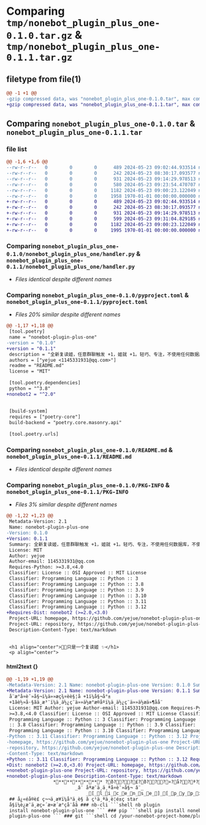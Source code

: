 # Comparing `tmp/nonebot_plugin_plus_one-0.1.0.tar.gz` & `tmp/nonebot_plugin_plus_one-0.1.1.tar.gz`

## filetype from file(1)

```diff
@@ -1 +1 @@
-gzip compressed data, was "nonebot_plugin_plus_one-0.1.0.tar", max compression
+gzip compressed data, was "nonebot_plugin_plus_one-0.1.1.tar", max compression
```

## Comparing `nonebot_plugin_plus_one-0.1.0.tar` & `nonebot_plugin_plus_one-0.1.1.tar`

### file list

```diff
@@ -1,6 +1,6 @@
--rw-r--r--   0        0        0      489 2024-05-23 09:02:44.933514 nonebot_plugin_plus_one-0.1.0/nonebot_plugin_plus_one/__init__.py
--rw-r--r--   0        0        0      242 2024-05-23 08:30:17.093577 nonebot_plugin_plus_one-0.1.0/nonebot_plugin_plus_one/config.py
--rw-r--r--   0        0        0      931 2024-05-23 09:14:29.978513 nonebot_plugin_plus_one-0.1.0/nonebot_plugin_plus_one/handler.py
--rw-r--r--   0        0        0      580 2024-05-23 09:23:54.470707 nonebot_plugin_plus_one-0.1.0/pyproject.toml
--rw-r--r--   0        0        0     1182 2024-05-23 09:00:23.122049 nonebot_plugin_plus_one-0.1.0/README.md
--rw-r--r--   0        0        0     1958 1970-01-01 00:00:00.000000 nonebot_plugin_plus_one-0.1.0/PKG-INFO
+-rw-r--r--   0        0        0      489 2024-05-23 09:02:44.933514 nonebot_plugin_plus_one-0.1.1/nonebot_plugin_plus_one/__init__.py
+-rw-r--r--   0        0        0      242 2024-05-23 08:30:17.093577 nonebot_plugin_plus_one-0.1.1/nonebot_plugin_plus_one/config.py
+-rw-r--r--   0        0        0      931 2024-05-23 09:14:29.978513 nonebot_plugin_plus_one-0.1.1/nonebot_plugin_plus_one/handler.py
+-rw-r--r--   0        0        0      599 2024-05-23 09:31:04.829185 nonebot_plugin_plus_one-0.1.1/pyproject.toml
+-rw-r--r--   0        0        0     1182 2024-05-23 09:00:23.122049 nonebot_plugin_plus_one-0.1.1/README.md
+-rw-r--r--   0        0        0     1995 1970-01-01 00:00:00.000000 nonebot_plugin_plus_one-0.1.1/PKG-INFO
```

### Comparing `nonebot_plugin_plus_one-0.1.0/nonebot_plugin_plus_one/handler.py` & `nonebot_plugin_plus_one-0.1.1/nonebot_plugin_plus_one/handler.py`

 * *Files identical despite different names*

### Comparing `nonebot_plugin_plus_one-0.1.0/pyproject.toml` & `nonebot_plugin_plus_one-0.1.1/pyproject.toml`

 * *Files 20% similar despite different names*

```diff
@@ -1,17 +1,18 @@
 [tool.poetry]
 name = "nonebot-plugin-plus-one"
-version = "0.1.0"
+version = "0.1.1"
 description = "全新复读姬，任意群聊触发 +1，姬就 +1。轻巧、专注，不使用任何数据库，不使用任何文件存储"
 authors = ["yejue <1145331931@qq.com>"]
 readme = "README.md"
 license = "MIT"
 
 [tool.poetry.dependencies]
 python = "^3.8"
+nonebot2 = "^2.0"
 
 
 [build-system]
 requires = ["poetry-core"]
 build-backend = "poetry.core.masonry.api"
 
 [tool.poetry.urls]
```

### Comparing `nonebot_plugin_plus_one-0.1.0/README.md` & `nonebot_plugin_plus_one-0.1.1/README.md`

 * *Files identical despite different names*

### Comparing `nonebot_plugin_plus_one-0.1.0/PKG-INFO` & `nonebot_plugin_plus_one-0.1.1/PKG-INFO`

 * *Files 3% similar despite different names*

```diff
@@ -1,22 +1,23 @@
 Metadata-Version: 2.1
 Name: nonebot-plugin-plus-one
-Version: 0.1.0
+Version: 0.1.1
 Summary: 全新复读姬，任意群聊触发 +1，姬就 +1。轻巧、专注，不使用任何数据库，不使用任何文件存储
 License: MIT
 Author: yejue
 Author-email: 1145331931@qq.com
 Requires-Python: >=3.8,<4.0
 Classifier: License :: OSI Approved :: MIT License
 Classifier: Programming Language :: Python :: 3
 Classifier: Programming Language :: Python :: 3.8
 Classifier: Programming Language :: Python :: 3.9
 Classifier: Programming Language :: Python :: 3.10
 Classifier: Programming Language :: Python :: 3.11
 Classifier: Programming Language :: Python :: 3.12
+Requires-Dist: nonebot2 (>=2.0,<3.0)
 Project-URL: homepage, https://github.com/yejue/nonebot-plugin-plus-one
 Project-URL: repository, https://github.com/yejue/nonebot-plugin-plus-one
 Description-Content-Type: text/markdown
 
 
 <h1 align="center">🐣🐤只是一个复读姬 ✨</h1>
 <p align="center">
```

#### html2text {}

```diff
@@ -1,19 +1,19 @@
-Metadata-Version: 2.1 Name: nonebot-plugin-plus-one Version: 0.1.0 Summary:
+Metadata-Version: 2.1 Name: nonebot-plugin-plus-one Version: 0.1.1 Summary:
 å¨æ°å¤è¯»å§¬ï¼ä»»æç¾¤èè§¦å +1ï¼å§¬å°±
 +1ãè½»å·§ãä¸æ³¨ï¼ä¸ä½¿ç¨ä»»ä½æ°æ®åºï¼ä¸ä½¿ç¨ä»»ä½æä»¶å­å¨
 License: MIT Author: yejue Author-email: 1145331931@qq.com Requires-Python:
 >=3.8,<4.0 Classifier: License :: OSI Approved :: MIT License Classifier:
 Programming Language :: Python :: 3 Classifier: Programming Language :: Python
 :: 3.8 Classifier: Programming Language :: Python :: 3.9 Classifier:
 Programming Language :: Python :: 3.10 Classifier: Programming Language ::
-Python :: 3.11 Classifier: Programming Language :: Python :: 3.12 Project-URL:
-homepage, https://github.com/yejue/nonebot-plugin-plus-one Project-URL:
-repository, https://github.com/yejue/nonebot-plugin-plus-one Description-
-Content-Type: text/markdown
+Python :: 3.11 Classifier: Programming Language :: Python :: 3.12 Requires-
+Dist: nonebot2 (>=2.0,<3.0) Project-URL: homepage, https://github.com/yejue/
+nonebot-plugin-plus-one Project-URL: repository, https://github.com/yejue/
+nonebot-plugin-plus-one Description-Content-Type: text/markdown
                 ************ ?ð???£?ð???¤?å??ª?æ??¯?ä?¸??ä?¸?ª?å?¤??è?¯?»?å?§?¬ ?â??¨ ************
                         _â¨ åªæ¯ä¸ä¸ªå¤è¯»å§¬ â¨_
                             _[_l_i_c_e_n_s_e_]_[_p_y_p_i_][python]
 ## å¿«éå®è£ ç¬¬ä¸æ­¥ï¼å³ä¸è§ â ç¹ä¸ªä¸è¦é±ç star
 å§ï¼è¿æ¯ä¸æ­ç»´æ¤æ´æ°çå¨åã ### nb-cli ```shell nb plugin
 install nonebot-plugin-plus-one ``` ### pip ```shell pip install nonebot-
 plugin-plus-one ``` ### git ```shell cd /your-nonebot-project-home/plugins/ git
```

